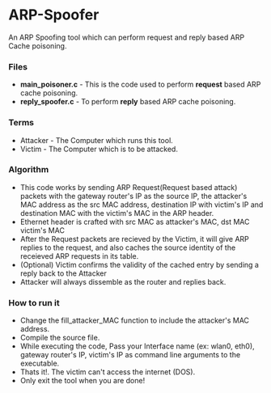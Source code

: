 ARP-Spoofer
===========
An ARP Spoofing tool which can perform request and reply based ARP Cache poisoning.
### Files
* **main_poisoner.c** - This is the code used to perform **request** based ARP cache poisoning.
* **reply_spoofer.c** - To perform **reply** based ARP cache poisoning.

### Terms
* Attacker - The Computer which runs this tool.
* Victim - The Computer which is to be attacked.

### Algorithm
* This code works by sending ARP Request(Request based attack) packets with the gateway router's IP as the source IP, the attacker's MAC address as the src MAC address, destination IP with victim's IP and destination MAC with the victim's MAC in the ARP header.
* Ethernet header is crafted with src MAC as attacker's MAC, dst MAC victim's MAC
* After the Request packets are recieved by the Victim, it will give ARP replies to the request, and also caches the source identity of the receieved ARP requests in its table.
* (Optional) Victim confirms the validity of the cached entry by sending a reply back to the Attacker
* Attacker will always dissemble as the router and replies back.

### How to run it
* Change the fill_attacker_MAC function to include the attacker's MAC address.
* Compile the source file.
* While executing the code, Pass your Interface name (ex: wlan0, eth0), gateway router's IP, victim's IP as command line arguments to the executable.
* Thats it!. The victim can't access the internet (DOS).
* Only exit the tool when you are done!
